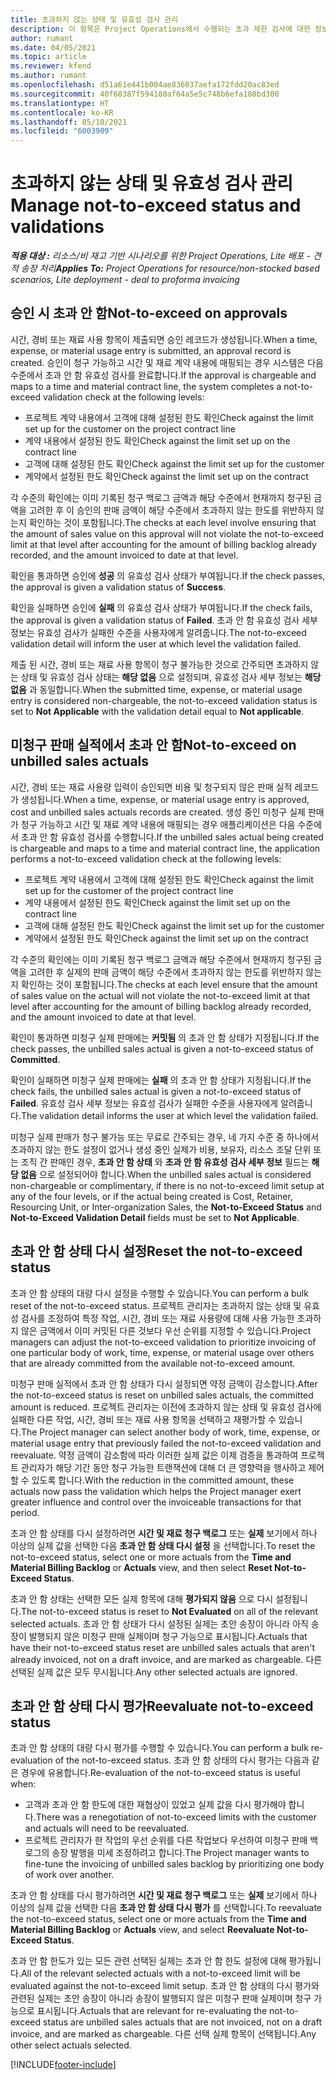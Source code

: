 ```yaml
---
title: 초과하지 않는 상태 및 유효성 검사 관리
description: 이 항목은 Project Operations에서 수행되는 초과 제한 검사에 대한 정보를 제공합니다.
author: rumant
ms.date: 04/05/2021
ms.topic: article
ms.reviewer: kfend
ms.author: rumant
ms.openlocfilehash: d51a61e441b004ae836037aefa172fdd20ac83ed
ms.sourcegitcommit: 40f68387f594180af64a5e5c748b6efa188bd300
ms.translationtype: HT
ms.contentlocale: ko-KR
ms.lasthandoff: 05/10/2021
ms.locfileid: "6003909"
---
```

# <a name="manage-not-to-exceed-status-and-validations"></a><span data-ttu-id="b237b-103">초과하지 않는 상태 및 유효성 검사 관리</span><span class="sxs-lookup"><span data-stu-id="b237b-103">Manage not-to-exceed status and validations</span></span> 

<span data-ttu-id="b237b-104">_**적용 대상 :** 리소스/비 재고 기반 시나리오를 위한 Project Operations, Lite 배포 - 견적 송장 처리_</span><span class="sxs-lookup"><span data-stu-id="b237b-104">_**Applies To:** Project Operations for resource/non-stocked based scenarios, Lite deployment - deal to proforma invoicing_</span></span>

## <a name="not-to-exceed-on-approvals"></a><span data-ttu-id="b237b-105">승인 시 초과 안 함</span><span class="sxs-lookup"><span data-stu-id="b237b-105">Not-to-exceed on approvals</span></span>

<span data-ttu-id="b237b-106">시간, 경비 또는 재료 사용 항목이 제출되면 승인 레코드가 생성됩니다.</span><span class="sxs-lookup"><span data-stu-id="b237b-106">When a time, expense, or material usage entry is submitted, an approval record is created.</span></span> <span data-ttu-id="b237b-107">승인이 청구 가능하고 시간 및 재료 계약 내용에 매핑되는 경우 시스템은 다음 수준에서 초과 안 함 유효성 검사를 완료합니다.</span><span class="sxs-lookup"><span data-stu-id="b237b-107">If the approval is chargeable and maps to a time and material contract line, the system completes a not-to-exceed validation check at the following levels:</span></span>

  - <span data-ttu-id="b237b-108">프로젝트 계약 내용에서 고객에 대해 설정된 한도 확인</span><span class="sxs-lookup"><span data-stu-id="b237b-108">Check against the limit set up for the customer on the project contract line</span></span>
  - <span data-ttu-id="b237b-109">계약 내용에서 설정된 한도 확인</span><span class="sxs-lookup"><span data-stu-id="b237b-109">Check against the limit set up on the contract line</span></span>
  - <span data-ttu-id="b237b-110">고객에 대해 설정된 한도 확인</span><span class="sxs-lookup"><span data-stu-id="b237b-110">Check against the limit set up for the customer</span></span>
  - <span data-ttu-id="b237b-111">계약에서 설정된 한도 확인</span><span class="sxs-lookup"><span data-stu-id="b237b-111">Check against the limit set up on the contract</span></span>

<span data-ttu-id="b237b-112">각 수준의 확인에는 이미 기록된 청구 백로그 금액과 해당 수준에서 현재까지 청구된 금액을 고려한 후 이 승인의 판매 금액이 해당 수준에서 초과하지 않는 한도를 위반하지 않는지 확인하는 것이 포함됩니다.</span><span class="sxs-lookup"><span data-stu-id="b237b-112">The checks at each level involve ensuring that the amount of sales value on this approval will not violate the not-to-exceed limit at that level after accounting for the amount of billing backlog already recorded, and the amount invoiced to date at that level.</span></span>

<span data-ttu-id="b237b-113">확인을 통과하면 승인에 **성공** 의 유효성 검사 상태가 부여됩니다.</span><span class="sxs-lookup"><span data-stu-id="b237b-113">If the check passes, the approval is given a validation status of **Success**.</span></span>

<span data-ttu-id="b237b-114">확인을 실패하면 승인에 **실패** 의 유효성 검사 상태가 부여됩니다.</span><span class="sxs-lookup"><span data-stu-id="b237b-114">If the check fails, the approval is given a validation status of **Failed**.</span></span> <span data-ttu-id="b237b-115">초과 안 함 유효성 검사 세부 정보는 유효성 검사가 실패한 수준을 사용자에게 알려줍니다.</span><span class="sxs-lookup"><span data-stu-id="b237b-115">The not-to-exceed validation detail will inform the user at which level the validation failed.</span></span>

<span data-ttu-id="b237b-116">제출 된 시간, 경비 또는 재료 사용 항목이 청구 불가능한 것으로 간주되면 초과하지 않는 상태 및 유효성 검사 상태는 **해당 없음** 으로 설정되며, 유효성 검사 세부 정보는 **해당 없음** 과 동일합니다.</span><span class="sxs-lookup"><span data-stu-id="b237b-116">When the submitted time, expense, or material usage entry is considered non-chargeable, the not-to-exceed validation status is set to **Not Applicable** with the validation detail equal to **Not applicable**.</span></span>

## <a name="not-to-exceed-on-unbilled-sales-actuals"></a><span data-ttu-id="b237b-117">미청구 판매 실적에서 초과 안 함</span><span class="sxs-lookup"><span data-stu-id="b237b-117">Not-to-exceed on unbilled sales actuals</span></span>

<span data-ttu-id="b237b-118">시간, 경비 또는 재료 사용량 입력이 승인되면 비용 및 청구되지 않은 판매 실적 레코드가 생성됩니다.</span><span class="sxs-lookup"><span data-stu-id="b237b-118">When a time, expense, or material usage entry is approved, cost and unbilled sales actuals records are created.</span></span> <span data-ttu-id="b237b-119">생성 중인 미청구 실제 판매가 청구 가능하고 시간 및 재료 계약 내용에 매핑되는 경우 애플리케이션은 다음 수준에서 초과 안 함 유효성 검사를 수행합니다.</span><span class="sxs-lookup"><span data-stu-id="b237b-119">If the unbilled sales actual being created is chargeable and maps to a time and material contract line, the application performs a not-to-exceed validation check at the following levels:</span></span>

  - <span data-ttu-id="b237b-120">프로젝트 계약 내용에서 고객에 대해 설정된 한도 확인</span><span class="sxs-lookup"><span data-stu-id="b237b-120">Check against the limit set up for the customer of the project contract line</span></span>
  - <span data-ttu-id="b237b-121">계약 내용에서 설정된 한도 확인</span><span class="sxs-lookup"><span data-stu-id="b237b-121">Check against the limit set up on the contract line</span></span>
  - <span data-ttu-id="b237b-122">고객에 대해 설정된 한도 확인</span><span class="sxs-lookup"><span data-stu-id="b237b-122">Check against the limit set up for the customer</span></span>
  - <span data-ttu-id="b237b-123">계약에서 설정된 한도 확인</span><span class="sxs-lookup"><span data-stu-id="b237b-123">Check against the limit set up on the contract</span></span>

<span data-ttu-id="b237b-124">각 수준의 확인에는 이미 기록된 청구 백로그 금액과 해당 수준에서 현재까지 청구된 금액을 고려한 후 실제의 판매 금액이 해당 수준에서 초과하지 않는 한도를 위반하지 않는지 확인하는 것이 포함됩니다.</span><span class="sxs-lookup"><span data-stu-id="b237b-124">The checks at each level ensure that the amount of sales value on the actual will not violate the not-to-exceed limit at that level after accounting for the amount of billing backlog already recorded, and the amount invoiced to date at that level.</span></span>

<span data-ttu-id="b237b-125">확인이 통과하면 미청구 실제 판매에는 **커밋됨** 의 초과 안 함 상태가 지정됩니다.</span><span class="sxs-lookup"><span data-stu-id="b237b-125">If the check passes, the unbilled sales actual is given a not-to-exceed status of **Committed**.</span></span>

<span data-ttu-id="b237b-126">확인이 실패하면 미청구 실제 판매에는 **실패** 의 초과 안 함 상태가 지정됩니다.</span><span class="sxs-lookup"><span data-stu-id="b237b-126">If the check fails, the unbilled sales actual is given a not-to-exceed status of **Failed**.</span></span> <span data-ttu-id="b237b-127">유효성 검사 세부 정보는 유효성 검사가 실패한 수준을 사용자에게 알려줍니다.</span><span class="sxs-lookup"><span data-stu-id="b237b-127">The validation detail informs the user at which level the validation failed.</span></span>

<span data-ttu-id="b237b-128">미청구 실제 판매가 청구 불가능 또는 무료로 간주되는 경우, 네 가지 수준 중 하나에서 초과하지 않는 한도 설정이 없거나 생성 중인 실제가 비용, 보유자, 리소스 조달 단위 또는 조직 간 판매인 경우, **초과 안 함 상태** 와 **초과 안 함 유효성 검사 세부 정보** 필드는 **해당 없음** 으로 설정되어야 합니다.</span><span class="sxs-lookup"><span data-stu-id="b237b-128">When the unbilled sales actual is considered non-chargeable or complimentary, if there is no not-to-exceed limit setup at any of the four levels, or if the actual being created is Cost, Retainer, Resourcing Unit, or Inter-organization Sales, the **Not-to-Exceed Status** and **Not-to-Exceed Validation Detail** fields must be set to **Not Applicable**.</span></span>

## <a name="reset-the-not-to-exceed-status"></a><span data-ttu-id="b237b-129">초과 안 함 상태 다시 설정</span><span class="sxs-lookup"><span data-stu-id="b237b-129">Reset the not-to-exceed status</span></span>

<span data-ttu-id="b237b-130">초과 안 함 상태의 대량 다시 설정을 수행할 수 있습니다.</span><span class="sxs-lookup"><span data-stu-id="b237b-130">You can perform a bulk reset of the not-to-exceed status.</span></span> <span data-ttu-id="b237b-131">프로젝트 관리자는 초과하지 않는 상태 및 유효성 검사를 조정하여 특정 작업, 시간, 경비 또는 재료 사용량에 대해 사용 가능한 초과하지 않은 금액에서 이미 커밋된 다른 것보다 우선 순위를 지정할 수 있습니다.</span><span class="sxs-lookup"><span data-stu-id="b237b-131">Project managers can adjust the not-to-exceed validation to prioritize invoicing of one particular body of work, time, expense, or material usage over others that are already committed from the available not-to-exceed amount.</span></span>

<span data-ttu-id="b237b-132">미청구 판매 실적에서 초과 안 함 상태가 다시 설정되면 약정 금액이 감소합니다.</span><span class="sxs-lookup"><span data-stu-id="b237b-132">After the not-to-exceed status is reset on unbilled sales actuals, the committed amount is reduced.</span></span> <span data-ttu-id="b237b-133">프로젝트 관리자는 이전에 초과하지 않는 상태 및 유효성 검사에 실패한 다른 작업, 시간, 경비 또는 재료 사용 항목을 선택하고 재평가할 수 있습니다.</span><span class="sxs-lookup"><span data-stu-id="b237b-133">The Project manager can select another body of work, time, expense, or material usage entry that previously failed the not-to-exceed validation and reevaluate.</span></span> <span data-ttu-id="b237b-134">약정 금액이 감소함에 따라 이러한 실제 값은 이제 검증을 통과하여 프로젝트 관리자가 해당 기간 동안 청구 가능한 트랜잭션에 대해 더 큰 영향력을 행사하고 제어할 수 있도록 합니다.</span><span class="sxs-lookup"><span data-stu-id="b237b-134">With the reduction in the committed amount, these actuals now pass the validation which helps the Project manager exert greater influence and control over the invoiceable transactions for that period.</span></span>

<span data-ttu-id="b237b-135">초과 안 함 상태를 다시 설정하려면 **시간 및 재료 청구 백로그** 또는 **실제** 보기에서 하나 이상의 실제 값을 선택한 다음 **초과 안 함 상태 다시 설정** 을 선택합니다.</span><span class="sxs-lookup"><span data-stu-id="b237b-135">To reset the not-to-exceed status, select one or more actuals from the **Time and Material Billing Backlog** or **Actuals** view, and then select **Reset Not-to-Exceed Status**.</span></span>

<span data-ttu-id="b237b-136">초과 안 함 상태는 선택한 모든 실제 항목에 대해 **평가되지 않음** 으로 다시 설정됩니다.</span><span class="sxs-lookup"><span data-stu-id="b237b-136">The not-to-exceed status is reset to **Not Evaluated** on all of the relevant selected actuals.</span></span> <span data-ttu-id="b237b-137">초과 안 함 상태가 다시 설정된 실제는 초안 송장이 아니라 아직 송장이 발행되지 않은 미청구 판매 실제이며 청구 가능으로 표시됩니다.</span><span class="sxs-lookup"><span data-stu-id="b237b-137">Actuals that have their not-to-exceed status reset are unbilled sales actuals that aren't already invoiced, not on a draft invoice, and are marked as chargeable.</span></span> <span data-ttu-id="b237b-138">다른 선택된 실제 값은 모두 무시됩니다.</span><span class="sxs-lookup"><span data-stu-id="b237b-138">Any other selected actuals are ignored.</span></span>

## <a name="reevaluate-not-to-exceed-status"></a><span data-ttu-id="b237b-139">초과 안 함 상태 다시 평가</span><span class="sxs-lookup"><span data-stu-id="b237b-139">Reevaluate not-to-exceed status</span></span>

<span data-ttu-id="b237b-140">초과 안 함 상태의 대량 다시 평가를 수행할 수 있습니다.</span><span class="sxs-lookup"><span data-stu-id="b237b-140">You can perform a bulk re-evaluation of the not-to-exceed status.</span></span> <span data-ttu-id="b237b-141">초과 안 함 상태의 다시 평가는 다음과 같은 경우에 유용합니다.</span><span class="sxs-lookup"><span data-stu-id="b237b-141">Re-evaluation of the not-to-exceed status is useful when:</span></span>

  - <span data-ttu-id="b237b-142">고객과 초과 안 함 한도에 대한 재협상이 있었고 실제 값을 다시 평가해야 합니다.</span><span class="sxs-lookup"><span data-stu-id="b237b-142">There was a renegotiation of not-to-exceed limits with the customer and actuals will need to be reevaluated.</span></span>
  - <span data-ttu-id="b237b-143">프로젝트 관리자가 한 작업의 우선 순위를 다른 작업보다 우선하여 미청구 판매 백로그의 송장 발행을 미세 조정하려고 합니다.</span><span class="sxs-lookup"><span data-stu-id="b237b-143">The Project manager wants to fine-tune the invoicing of unbilled sales backlog by prioritizing one body of work over another.</span></span>

<span data-ttu-id="b237b-144">초과 안 함 상태를 다시 평가하려면 **시간 및 재료 청구 백로그** 또는 **실제** 보기에서 하나 이상의 실제 값을 선택한 다음 **초과 안 함 상태 다시 평가** 를 선택합니다.</span><span class="sxs-lookup"><span data-stu-id="b237b-144">To reevaluate the not-to-exceed status, select one or more actuals from the **Time and Material Billing Backlog** or **Actuals** view, and select **Reevaluate Not-to-Exceed Status**.</span></span>

<span data-ttu-id="b237b-145">초과 안 함 한도가 있는 모든 관련 선택된 실제는 초과 안 함 한도 설정에 대해 평가됩니다.</span><span class="sxs-lookup"><span data-stu-id="b237b-145">All of the relevant selected actuals with a not-to-exceed limit will be evaluated against the not-to-exceed limit setup.</span></span> <span data-ttu-id="b237b-146">초과 안 함 상태의 다시 평가와 관련된 실제는 초안 송장이 아니라 송장이 발행되지 않은 미청구 판매 실제이며 청구 가능으로 표시됩니다.</span><span class="sxs-lookup"><span data-stu-id="b237b-146">Actuals that are relevant for re-evaluating the not-to-exceed status are unbilled sales actuals that are not invoiced, not on a draft invoice, and are marked as chargeable.</span></span> <span data-ttu-id="b237b-147">다른 선택 실제 항목이 선택됩니다.</span><span class="sxs-lookup"><span data-stu-id="b237b-147">Any other select actuals selected.</span></span>


[!INCLUDE[footer-include](../../includes/footer-banner.md)]
